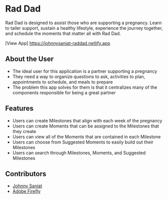 # Rad Dad

Rad Dad is designed to assist those who are supporting a pregnancy. Learn to tailer support, sustain a healthy lifestyle, experience the journey together, and schedule the moments that matter all with Rad Dad.

[View App] https://johnnysaniat-raddad.netlify.app

## About the User 
- The ideal user for this application is a partner supporting a pregnancy 
- They need a way to organize questions to ask, activities to plan, appointments to schedule, and meals to prepare
- The problem this app solves for them is that it centralizes many of the components responsible for being a great partner

## Features 
- Users can create Milestones that align with each week of the pregnancy
- Users can create Moments that can be assigned to the Milestones that they create
- Users can view all of the Moments that are contained in each Milestone
- Users can choose from Suggested Moments to easily build out their Milestones
- Users can search through Milestones, Moments, and Suggested Milestones

## Contributors
- [Johnny Saniat](https://github.com/JohnnySaniat/)
- [Adobe Firefly](https://www.adobe.com/products/firefly.html)

